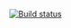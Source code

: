 [![Build status](https://ci.appveyor.com/api/projects/status/j939w93ewbhf7noa/branch/master?svg=true)](https://ci.appveyor.com/project/TomuraCreator/home-work5-1/branch/master)
